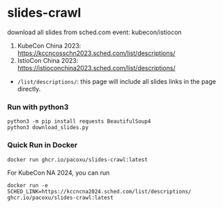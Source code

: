 # slides-crawl
download all slides from sched.com event: kubecon/istiocon 

1. KubeCon China 2023: https://kccncosschn2023.sched.com/list/descriptions/
2. IstioCon China 2023: https://istioconchina2023.sched.com/list/descriptions/

- `/list/descriptions/`: this page will include all slides links in the page directly.

### Run with python3

```
python3 -m pip install requests BeautifulSoup4
python3 download_slides.py
```

### Quick Run in Docker

```
docker run ghcr.io/pacoxu/slides-crawl:latest
```

For KubeCon NA 2024, you can run 
```
docker run -e SCHED_LINK=https://kccncna2024.sched.com/list/descriptions/ ghcr.io/pacoxu/slides-crawl:latest
```
